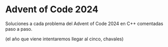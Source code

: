 # Advent of Code 2024

Soluciones a cada problema del Advent of Code 2024 en C++ comentadas paso a paso.

(el año que viene intentaremos llegar al cinco, chavales)
